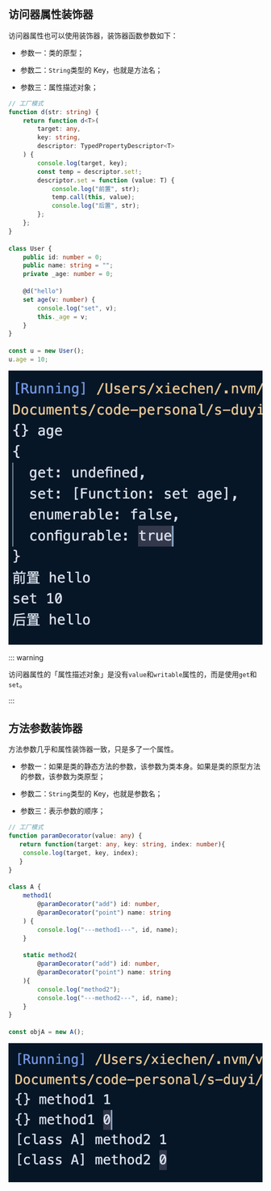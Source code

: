 ##  访问器属性装饰器
访问器属性也可以使用装饰器，装饰器函数参数如下：

+ 参数一：类的原型；

+ 参数二：`String`类型的 Key，也就是方法名；

+ 参数三：属性描述对象；

```typescript
// 工厂模式
function d(str: string) {
    return function d<T>(
        target: any,
        key: string,
        descriptor: TypedPropertyDescriptor<T>
    ) {
        console.log(target, key);
        const temp = descriptor.set!;
        descriptor.set = function (value: T) {
            console.log("前置", str);
            temp.call(this, value);
            console.log("后置", str);
        };
    };
}

class User {
    public id: number = 0;
    public name: string = "";
    private _age: number = 0;

    @d("hello")
    set age(v: number) {
        console.log("set", v);
        this._age = v;
    }
}

const u = new User();
u.age = 10;
```

![](imgs/1736144385266-90949c45-68d9-4593-b346-a3b50656269f.png)

::: warning

访问器属性的「属性描述对象」是没有`value`和`writable`属性的，而是使用`get`和`set`。

:::

##  方法参数装饰器

方法参数几乎和属性装饰器一致，只是多了一个属性。

+ 参数一：如果是类的静态方法的参数，该参数为类本身。如果是类的原型方法的参数，该参数为类原型；

+ 参数二：`String`类型的 Key，也就是参数名；

+ 参数三：表示参数的顺序；

```typescript
// 工厂模式
function paramDecorator(value: any) {
   return function(target: any, key: string, index: number){
    console.log(target, key, index);
   }
}

class A {
    method1(
        @paramDecorator("add") id: number, 
        @paramDecorator("point") name: string
    ) {
        console.log("---method1---", id, name);
    }

    static method2(
        @paramDecorator("add") id: number, 
        @paramDecorator("point") name: string
    ){
        console.log("method2");
        console.log("---method2---", id, name);
    }
}

const objA = new A();
```

![](imgs/1736145035400-ae2102e7-700e-40ed-992c-fc003e1bd17d.png)

